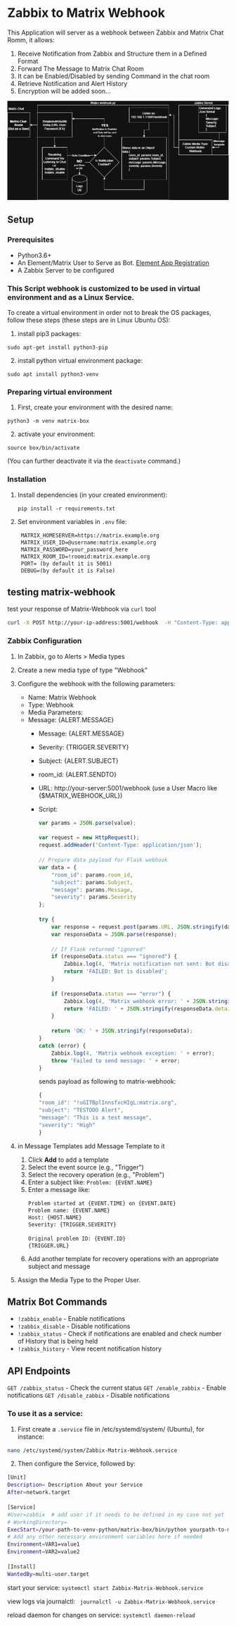 # Zabbix to Matrix Webhook
This Application will server as a webhook between Zabbix and Matrix Chat Romm, it allows:
1. Receive Notification from Zabbix and Structure them in a Defined Format
2. Forward The Message to Matrix Chat Room
3. It can be Enabled/Disabled by sending Command in the chat room
4. Retrieve Notification and Alert History
5. Encryption will be added soon...


![Schema](/misc/Matrix-Zabbix-Webhook.png)


## Setup

### Prerequisites
- Python3.6+
- An Element/Matrix User to Serve as Bot. [Element App Registration](https://app.element.io/#/register)
- A Zabbix Server to be configured 


### This Script webhook is customized to be used in virtual environment and as a Linux Service.


To create a virtual environment in order not to break the OS packages, follow these steps (these steps are in Linux Ubuntu OS):
1. install pip3 packages: </br>
```
sudo apt-get install python3-pip
```

2. install python virtual environment package: </br>
```
sudo apt install python3-venv
```

### Preparing virtual environment
1. First, create your environment with the desired name: </br>
```
python3 -m venv matrix-box
```

2. activate your environment: </br>
```
source box/bin/activate
``` 

(You can further deactivate it via the `deactivate` command.)


### Installation

1. Install dependencies (in your created environment):
   ```
   pip install -r requirements.txt
   ```

2. Set environment variables in `.env` file:
   ```
    MATRIX_HOMESERVER=https://matrix.example.org
    MATRIX_USER_ID=@username:matrix.example.org
    MATRIX_PASSWORD=your_password_here
    MATRIX_ROOM_ID=!roomid:matrix.example.org 
    PORT= (by default it is 5001) 
    DEBUG=(by default it is False)
   ```

## testing matrix-webhook
test your response of Matrix-Webhook via `curl` tool </br>
```bash
curl -X POST http://your-ip-address:5001/webhook  -H "Content-Type: application/json"  -d '{"subject":"Subject-Test","message":"This is a test message","severity":"High","room_id":"!room_id:matrix.org"}'
```

### Zabbix Configuration
1. In Zabbix, go to Alerts > Media types
2. Create a new media type of type "Webhook"
3. Configure the webhook with the following parameters:
    - Name: Matrix Webhook
    - Type: Webhook
    - Media Parameters:
    - Message: {ALERT.MESSAGE}
        - Message:	{ALERT.MESSAGE}
        - Severity:	{TRIGGER.SEVERITY}
        - Subject:	{ALERT.SUBJECT}
        - room_id:	{ALERT.SENDTO}
        - URL:	    http://your-server:5001/webhook (use a User Macro like {$MATRIX_WEBHOOK_URL})
        - Script:
            ```js
            var params = JSON.parse(value);

            var request = new HttpRequest();
            request.addHeader('Content-Type: application/json');

            // Prepare data payload for Flask webhook
            var data = {
                "room_id": params.room_id,
                "subject": params.Subject,
                "message": params.Message,
                "severity": params.Severity
            };

            try {
                var response = request.post(params.URL, JSON.stringify(data));
                var responseData = JSON.parse(response);

                // If Flask returned "ignored"
                if (responseData.status === "ignored") {
                    Zabbix.log(4, 'Matrix notification not sent: Bot disabled');
                    return 'FAILED: Bot is disabled';
                }

                if (responseData.status === "error") {
                    Zabbix.log(4, 'Matrix webhook error: ' + JSON.stringify(responseData.details));
                    return 'FAILED: ' + JSON.stringify(responseData.details);
                }

                return 'OK: ' + JSON.stringify(responseData);
            }
            catch (error) {
                Zabbix.log(4, 'Matrix webhook exception: ' + error);
                throw 'Failed to send message: ' + error;
            }
            ```


            sends payload as following to matrix-webhook:
            ```js
            {
            "room_id": "!uGITBplInnsfxcHIgL:matrix.org",
            "subject": "TESTOOO Alert",
            "message": "This is a test message",
            "severity": "High"
            }
            ```
4. in Message Templates add Message Template to it
    1. Click **Add** to add a template
    2. Select the event source (e.g., "Trigger")
    3. Select the recovery operation (e.g., "Problem")
    4. Enter a subject like: `Problem: {EVENT.NAME}`
    5. Enter a message like:
        ```
        Problem started at {EVENT.TIME} on {EVENT.DATE}
        Problem name: {EVENT.NAME}
        Host: {HOST.NAME}
        Severity: {TRIGGER.SEVERITY}
        
        Original problem ID: {EVENT.ID}
        {TRIGGER.URL}
        ```
    6. Add another template for recovery operations with an appropriate subject and message 

5. Assign the Media Type to the Proper User.




## Matrix Bot Commands
- `!zabbix_enable` - Enable notifications
- `!zabbix_disable` - Disable notifications
- `!zabbix_status` - Check if notifications are enabled and check number of History that is being held
- `!zabbix_history` - View recent notification history


## API Endpoints
`GET /zabbix_status` - Check the current status
`GET /enable_zabbix` - Enable notifications
`GET /disable_zabbix` - Disable notifications



### To use it as a service:
1. First create a `.service` file in /etc/systemd/system/ (Ubuntu), for instance:
```sh
nano /etc/systemd/system/Zabbix-Matrix-Webhook.service
```

2. Then configure the Service, followed by:
```sh
[Unit]
Description= Description About your Service
After=network.target

[Service]
#User=zabbix  # add user if it needs to be defined in my case not yet
# WorkingDirectory=
ExecStart=/your-path-to-venv-python/matrix-box/bin/python yourpath-to-matrix-webhook/matrix-webhook.py  # Full path of Executer and Python script is 
# Add any other necessary environment variables here if needed
Environment=VAR1=value1
Environment=VAR2=value2

[Install]
WantedBy=multi-user.target
``` 


start your service:
``` systemctl start Zabbix-Matrix-Webhook.service ```

view logs via journalctl:
```  journalctl -u Zabbix-Matrix-Webhook.service ```

reload daemon for changes on service:
``` systemctl daemon-reload ```



